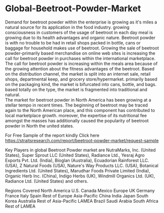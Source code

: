 # Global-Beetroot-Powder-Market
Demand for beetroot powder within the enterprise is growing as it's miles a natural source for its application in the food industry. growing consciousness in customers of the usage of beetroot in each day meal is growing due to its health advantages and organic nature. Beetroot powder is with no trouble to be had in retail shops packed in bottle, cans or baggage for household makes use of beetroot.
Growing the sale of beetroot powder-primarily based merchandise on online web sites is increasing the call for beetroot powder in purchases within the international marketplace.  The call for beetroot powder is increasing within the meals area because of the growing attention about the fitness advantages of the beetroot. 
Based on the distribution channel, the market is split into an internet sale, retail shops, departmental keep, and grocery store/hypermarket. primarily based on the packaging kind, the market is bifurcated into cans, bottle, and bags. based totally on the type, the market is fragmented into traditional and natural.  
The market for beetroot powder in North America has been growing at a stellar tempo in recent times. The beginning of beetroot may be traced again to the North American place, and this component has contributed to local marketplace growth. moreover, the expertise of its nutritional fee amongst the masses has additionally caused the popularity of beetroot powder in North the united states.  

For Free Sample of the report kindly Click here https://straitsresearch.com/report/beetroot-powder-market/request-sample  

Key Players in global Beetroot Powder market are 
NutraMarks, Inc. (United States), Super Sprout LLC (United States), Radiance Ltd., Yesraj Agro Exports Pvt. Ltd. (India), Bioglan (Australia), Ecuadorian Rainforest LLC. (USA), Z Natural Foods (USA), Nature's Way Products LLC. (USA), Botanical Ingredients Ltd. (United States), Marudhar Foods Private Limited (India), Organic Herb Inc. (China), Indigo Herbs (UK), Windmill Organics Ltd. (UK), Radiance Ltd. (United States) and others.

Regions Covered  North America U.S. Canada Mexico Europe UK Germany France Italy Spain Rest of Europe Asia-Pacific China India Japan South Korea Australia Rest of Asia-Pacific LAMEA Brazil Saudi Arabia South Africa Rest of LAMEA

